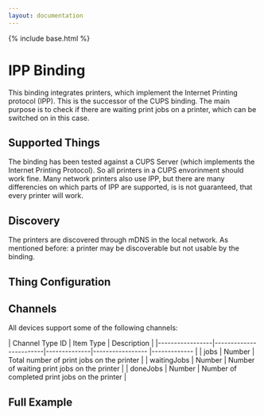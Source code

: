 ```yaml
---
layout: documentation
---
```


{% include base.html %}

# IPP Binding

This binding integrates printers, which implement the Internet Printing protocol (IPP). This is the successor of the CUPS binding.
The main purpose is to check if there are waiting print jobs on a printer, which can be switched on in this case.

## Supported Things

The binding has been tested against a CUPS Server (which implements the Internet Printing Protocol). 
So all printers in a CUPS envorinment should work fine. Many network printers also use IPP, 
but there are many differencies on which parts of IPP are supported, is is not guaranteed, that every printer will work.

## Discovery

The printers are discovered through mDNS in the local network. As mentioned before: a printer may be discoverable but not 
usable by the binding.


## Thing Configuration



## Channels

All devices support some of the following channels:

| Channel Type ID | Item Type    | Description  |
|-----------------|------------------------|--------------|----------------- |------------- |
| jobs | Number       | Total number of print jobs on the printer |
| waitingJobs | Number       | Number of waiting print jobs on the printer |
| doneJobs | Number       | Number of completed print jobs on the printer |

## Full Example
